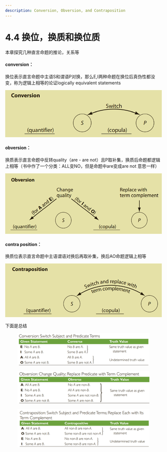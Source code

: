 ```yaml
---
description: Conversion, Obversion, and Contraposition
---
```


# 4.4 换位，换质和换位质

本章探究几种直言命题的推论，关系等

#### conversion：

换位表示直言命题中主语S和谓语P对换，那么E,I两种命题在换位后真伪性都没变，称为逻辑上相等的论证logically equivalent statements

![](<../.gitbook/assets/image (1) (1).png>)

#### ​obversion：

换质表示直言命题中反转quality（are - are not）且P取补集，换质后命题都逻辑上相等（书中作了一个分类：ALL变NO，但是命题中are变成are not 意思一样）

<img src="../.gitbook/assets/image (6).png" alt="" data-size="original">

#### contra position：

换质位表示直言命题中主语谓语对换后再取补集，换后AO命题逻辑上相等

![](<../.gitbook/assets/image (12).png>)

下面是总结

<figure><img src="../.gitbook/assets/image (9).png" alt=""><figcaption></figcaption></figure>

<figure><img src="../.gitbook/assets/image (1) (3).png" alt=""><figcaption></figcaption></figure>

<figure><img src="../.gitbook/assets/image (16).png" alt=""><figcaption></figcaption></figure>
